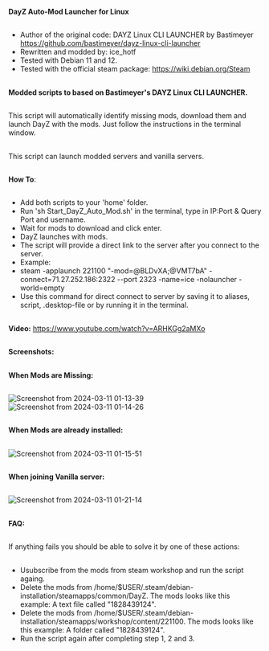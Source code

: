 **DayZ Auto-Mod Launcher for Linux**
##
##
- Author of the original code: DAYZ Linux CLI LAUNCHER by Bastimeyer https://github.com/bastimeyer/dayz-linux-cli-launcher
- Rewritten and modded by: ice_hotf
- Tested with Debian 11 and 12.
- Tested with the official steam package: https://wiki.debian.org/Steam
##
##
**Modded scripts to based on Bastimeyer's DAYZ Linux CLI LAUNCHER.**
##
This script will automatically identify missing mods, download them and launch DayZ with the mods.
Just follow the instructions in the terminal window.
##
This script can launch modded servers and vanilla servers.
##
##
  **How To**:
##
- Add both scripts to your 'home' folder.
- Run 'sh Start_DayZ_Auto_Mod.sh' in the terminal, type in IP:Port & Query Port and username. 
- Wait for mods to download and click enter.
- DayZ launches with mods.
- The script will provide a direct link to the server after you connect to the server.
- Example:
- steam -applaunch 221100 "-mod=@BLDvXA;@VMT7bA" -connect=71.27.252.186:2322 --port 2323 -name=ice -nolauncher -world=empty
- Use this command for direct connect to server by saving it to aliases, script, .desktop-file or by running it in the terminal.
##
##
##
**Video:**
https://www.youtube.com/watch?v=ARHKGg2aMXo
##
##
**Screenshots:**
##
##
**When Mods are Missing:**
##
##
![Screenshot from 2024-03-11 01-13-39](https://github.com/ice-HoTF/DayZ_Auto_Mod_Launcher/assets/162713879/63fe82ec-aeb0-4d25-b8a1-8c8f215c3634)
![Screenshot from 2024-03-11 01-14-26](https://github.com/ice-HoTF/DayZ_Auto_Mod_Launcher/assets/162713879/981d1859-208c-4b1f-a7ab-eaf528ddceec)
##
##
**When Mods are already installed:**
##
##
![Screenshot from 2024-03-11 01-15-51](https://github.com/ice-HoTF/DayZ_Auto_Mod_Launcher/assets/162713879/fe23aaf5-a1b8-4f74-a0f2-3a4ca93bd77a)
##
##
**When joining Vanilla server:**
##
##
![Screenshot from 2024-03-11 01-21-14](https://github.com/ice-HoTF/DayZ_Auto_Mod_Launcher/assets/162713879/bfe2a703-b0db-4ef7-a7e9-7404f27e5dd8)
##
##
##
**FAQ:**
##
If anything fails you should be able to solve it by one of these actions: 
##
- Usubscribe from the mods from steam workshop and run the script againg. 
- Delete the mods from /home/$USER/.steam/debian-installation/steamapps/common/DayZ. The mods looks like this example: A text file called "1828439124".
- Delete the mods from /home/$USER/.steam/debian-installation/steamapps/workshop/content/221100. The mods looks like this example: A folder called "1828439124".
- Run the script again after completing step 1, 2 and 3.
